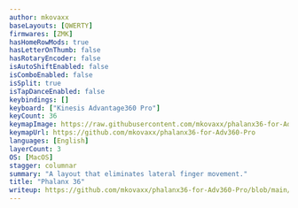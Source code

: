 ```yaml
---
author: mkovaxx
baseLayouts: [QWERTY]
firmwares: [ZMK]
hasHomeRowMods: true
hasLetterOnThumb: false
hasRotaryEncoder: false
isAutoShiftEnabled: false
isComboEnabled: false
isSplit: true
isTapDanceEnabled: false
keybindings: []
keyboard: ["Kinesis Advantage360 Pro"]
keyCount: 36
keymapImage: https://raw.githubusercontent.com/mkovaxx/phalanx36-for-Adv360-Pro/refs/heads/main/assets/layout.png
keymapUrl: https://github.com/mkovaxx/phalanx36-for-Adv360-Pro
languages: [English]
layerCount: 3
OS: [MacOS]
stagger: columnar
summary: "A layout that eliminates lateral finger movement."
title: "Phalanx 36"
writeup: https://github.com/mkovaxx/phalanx36-for-Adv360-Pro/blob/main/README.md
---
```

